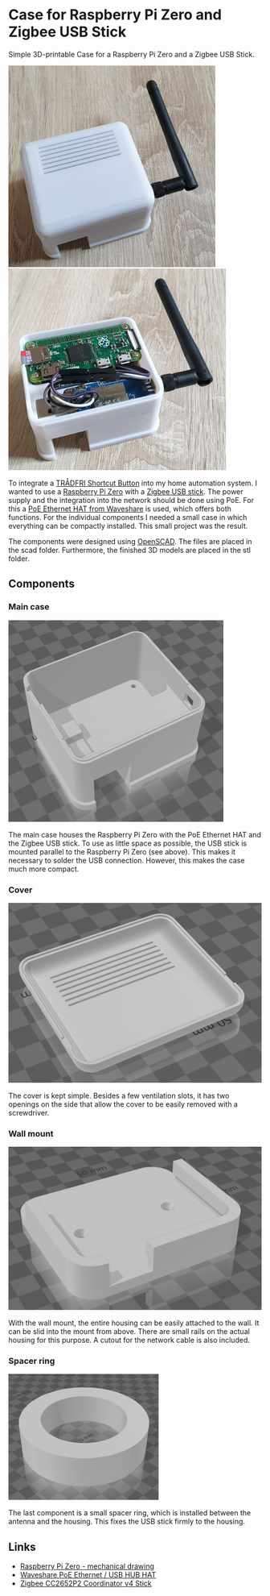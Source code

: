 # Case for Raspberry Pi Zero and Zigbee USB Stick

Simple 3D-printable Case for a Raspberry Pi Zero and a Zigbee USB Stick.

![Case 1](images/image1.jpg)
![Case 2](images/image2.jpg)

To integrate a [TRÅDFRI Shortcut Button](https://www.ikea.com/de/de/p/tradfri-shortcut-button-weiss-40356381/) into my
home automation system. I wanted to use a [Raspberry Pi Zero](https://www.raspberrypi.org/products/raspberry-pi-zero/)
with a [Zigbee USB stick](https://www.ebay.de/itm/224580249807). The power supply and the integration into the network
should be done using PoE. For this a
[PoE Ethernet HAT from Waveshare](https://www.waveshare.com/product/raspberry-pi/hats/interface-power/poe-eth-usb-hub-hat.htm)
is used, which offers both functions. For the individual components I needed a small case in which everything can be
compactly installed. This small project was the result.

The components were designed using [OpenSCAD](https://openscad.org/). The files are placed in the scad folder. Furthermore,
the finished 3D models are placed in the stl folder.


## Components

### Main case

![Render 1](images/render1.png)

The main case houses the Raspberry Pi Zero with the PoE Ethernet HAT and the Zigbee USB stick. To use as little space as
possible, the USB stick is mounted parallel to the Raspberry Pi Zero (see above). This makes it necessary to solder the
USB connection. However, this makes the case much more compact.


### Cover

![Render 2](images/render2.png)

The cover is kept simple. Besides a few ventilation slots, it has two openings on the side that allow the cover to be
easily removed with a screwdriver.


### Wall mount

![Render 3](images/render3.png)

With the wall mount, the entire housing can be easily attached to the wall. It can be slid into the mount from above.
There are small rails on the actual housing for this purpose. A cutout for the network cable is also included.

### Spacer ring

![Render 4](images/render4.png)

The last component is a small spacer ring, which is installed between the antenna and the housing. This fixes the
USB stick firmly to the housing.


## Links

* [Raspberry Pi Zero - mechanical drawing](https://datasheets.raspberrypi.org/rpizero/raspberry-pi-zero-mechanical-drawing.pdf)
* [Waveshare PoE Ethernet / USB HUB HAT](https://www.waveshare.com/product/raspberry-pi/hats/interface-power/poe-eth-usb-hub-hat.htm)
* [Zigbee CC2652P2 Coordinator v4 Stick](https://www.ebay.de/itm/224580249807)
